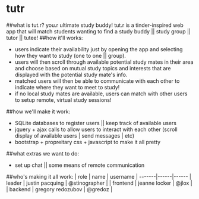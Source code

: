 # tutr  
##what is tut.r? you.r ultimate study buddy!
tut.r is a tinder-inspired web app that will match students wanting to find a study buddy || study group || tutor || tutee!
##how it'll works:
* users indicate their availability just by opening the app and selecting how they want to study (one to one || group).
* users will then scroll through available potential study mates in their area and choose based on mutual study topics and interests that are displayed with the potential study mate's info.
* matched users will then be able to communicate with each other to indicate where they want to meet to study!
* if no local study mates are available, users can match with other users to setup remote, virtual study sessions!

##how we'll make it work: 
- SQLite databases to register users || keep track of available users
- jquery + ajax calls to allow users to interact with each other (scroll display of available users | send messages | etc)
- bootstrap + propreitary css + javascript to make it all pretty

##what extras we want to do:
- set up chat || some means of remote communication

##who's making it all work:
| role | name | username |
-------|------|------
| leader | justin pacquing | @stinographer |
| frontend | jeanne locker | @jlox |
| backend | gregory redozubov | @gredoz |

